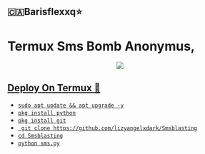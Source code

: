 <h2 align="centre">🇨🇦Barisflexxq⭐️</h2>

# Termux Sms Bomb Anonymus,

<p align="center"><a href="</h2>

<p align="center">
  <img src="https://i.imgyukle.com/img/2023/05/10/rEQ8Dy.gif">
  
  ## Deploy On Termux 💜

- `sudo apt update && apt upgrade -y`
- `pkg install python`
- `pkg install git`
- ` git clone https://github.com/lizyangelxdark/Smsblasting`
- `cd Smsblasting`
- `python sms.py`
